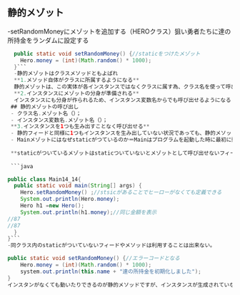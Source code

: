 ## 静的メゾット
-setRandomMoneyにメゾットを追加する（HEROクラス）狙い勇者たちに達の所持金をランダムに設定する
```java
  public static void setRandomMoney() {//staticをつけたメゾット
    Hero.money = (int)(Math.random() * 1000);
  }```
  -静的メゾットはクラスメソッドともよばれ
  **1.メソッド自体がクラスに所属するようになる**
  静的メゾットは、この実体が各インスタンスではなくクラスに属す為、クラス名を使って呼び出せるよになります
  **2.インスタンスにメゾットの分身が準備される**
  インスタンスにも分身が作られるため、インスタンス変数名からでも呼び出せるようになる
 ## 静的メゾットの呼び出し
 - クラス名.メゾット名（）；
 - インスタンス変数名.メゾット名（）；
 **3.インスタンスを1つも生み出すことなく呼び出せる**
 - 静的フィードと同様に1つもインスタンスを生み出していない状況であっても、静的メソッドを呼び出すことができる
 - Mainメゾットにはなぜstaticがつているのか＝Mainはプログラムを起動した時に最初に動くのでstatic があることでインスタンス化しなくても　　動かせるから
 
 **staticがついているメゾットはstaticついていないとメゾットとして呼び出せないフィードや**
 
 ```java

public class Main14_14{
  public static void main(String[] args) {
    Hero.setRandomMoney() ;//stsicがあることでヒーローがなくても定義できる
    System.out.println(Hero.money);
    Hero h1 =new Hero();
    System.out.println(h1.money);//同じ金額を表示
//87
//87
  }
}```
-同クラス内のstaticがついていないフィードやメソッドは利用することは出来ない。

public static void setRandomMoney() {//エラーコードとなる
    Hero.money = (int)(Math.random() * 1000);
    system.out.println(this.name + "達の所持金を初期化しました");
}
インスタンがなくても動いたりできるのが静的メソッドですが、インスタンスが生成されていない状態で他のものは使えない
